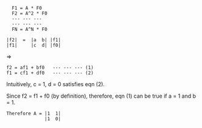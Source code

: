 ```
  F1 = A * F0
  F2 = A^2 * F0
  --- --- ---
  --- --- ---
  FN = A^N * F0
```
```
|f2|  =  |a  b| |f1|
|f1|     |c  d| |f0|
```
=>
```
f2 = af1 + bf0   --- --- --- (1)
f1 = cf1 + df0   --- --- --- (2)
```
Intuitively, c = 1, d = 0 satisfies eqn (2).

Since f2 = f1 + f0 (by definition), therefore, eqn (1) can be true if a = 1 and b = 1.
```
Therefore A = |1  1|
              |1  0|
```